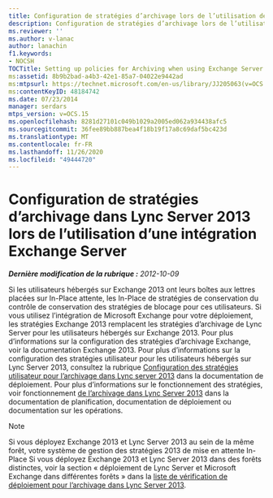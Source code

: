 ```yaml
---
title: Configuration de stratégies d’archivage lors de l’utilisation de l’intégration Exchange Server
description: Configuration de stratégies d’archivage lors de l’utilisation de l’intégration Exchange Server.
ms.reviewer: ''
ms.author: v-lanac
author: lanachin
f1.keywords:
- NOCSH
TOCTitle: Setting up policies for Archiving when using Exchange Server integration
ms:assetid: 8b9b2bad-a4b3-42e1-85a7-04022e9442ad
ms:mtpsurl: https://technet.microsoft.com/en-us/library/JJ205063(v=OCS.15)
ms:contentKeyID: 48184742
ms.date: 07/23/2014
manager: serdars
mtps_version: v=OCS.15
ms.openlocfilehash: 8281d27101c049b1029a2005ed062a934438afc5
ms.sourcegitcommit: 36fee89bb887bea4f18b19f17a8c69daf5bc423d
ms.translationtype: MT
ms.contentlocale: fr-FR
ms.lasthandoff: 11/26/2020
ms.locfileid: "49444720"
---
```

# <a name="setting-up-policies-for-archiving-in-lync-server-2013-when-using-exchange-server-integration"></a>Configuration de stratégies d’archivage dans Lync Server 2013 lors de l’utilisation d’une intégration Exchange Server

<div data-xmlns="http://www.w3.org/1999/xhtml">

<div class="topic" data-xmlns="http://www.w3.org/1999/xhtml" data-msxsl="urn:schemas-microsoft-com:xslt" data-cs="https://msdn.microsoft.com/">

<div data-asp="https://msdn2.microsoft.com/asp">



</div>

<div id="mainSection">

<div id="mainBody">

<span> </span>

_**Dernière modification de la rubrique :** 2012-10-09_

Si les utilisateurs hébergés sur Exchange 2013 ont leurs boîtes aux lettres placées sur In-Place attente, les In-Place de stratégies de conservation du contrôle de conservation des stratégies de blocage pour ces utilisateurs. Si vous utilisez l’intégration de Microsoft Exchange pour votre déploiement, les stratégies Exchange 2013 remplacent les stratégies d’archivage de Lync Server pour les utilisateurs hébergés sur Exchange 2013. Pour plus d’informations sur la configuration des stratégies d’archivage Exchange, voir la documentation Exchange 2013. Pour plus d’informations sur la configuration des stratégies utilisateur pour les utilisateurs hébergés sur Lync Server 2013, consultez la rubrique [Configuration des stratégies utilisateur pour l’archivage dans Lync server 2013](lync-server-2013-setting-up-user-policies-for-archiving-in-lync-server.md) dans la documentation de déploiement. Pour plus d’informations sur le fonctionnement des stratégies, voir fonctionnement [de l’archivage dans Lync Server 2013](lync-server-2013-how-archiving-works.md) dans la documentation de planification, documentation de déploiement ou documentation sur les opérations.

<div>


> [!NOTE]
> Si vous déployez Exchange 2013 et Lync Server 2013 au sein de la même forêt, votre système de gestion des stratégies 2013 de mise en attente In-Place Si vous déployez Exchange 2013 et Lync Server 2013 dans des forêts distinctes, voir la section « déploiement de Lync Server et Microsoft Exchange dans différentes forêts » dans la <A href="lync-server-2013-deployment-checklist-for-archiving.md">liste de vérification de déploiement pour l’archivage dans Lync Server 2013</A>.



</div>

</div>

<span> </span>

</div>

</div>

</div>

